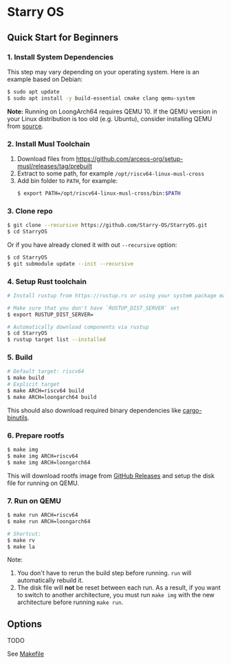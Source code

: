 # Starry OS

## Quick Start for Beginners

### 1. Install System Dependencies

This step may vary depending on your operating system. Here is an example based on Debian:

```bash
$ sudo apt update
$ sudo apt install -y build-essential cmake clang qemu-system
```

**Note:** Running on LoongArch64 requires QEMU 10. If the QEMU version in your Linux distribution is too old (e.g. Ubuntu), consider installing QEMU from [source](https://www.qemu.org/download/).

### 2. Install Musl Toolchain

1. Download files from https://github.com/arceos-org/setup-musl/releases/tag/prebuilt
2. Extract to some path, for example `/opt/riscv64-linux-musl-cross`
3. Add bin folder to `PATH`, for example:
   ```bash
   $ export PATH=/opt/riscv64-linux-musl-cross/bin:$PATH
   ```

### 3. Clone repo

```bash
$ git clone --recursive https://github.com/Starry-OS/StarryOS.git
$ cd StarryOS
```

Or if you have already cloned it with out `--recursive` option:

```bash
$ cd StarryOS
$ git submodule update --init --recursive
```

### 4. Setup Rust toolchain

```bash
# Install rustup from https://rustup.rs or using your system package manager

# Make sure that you don't have `RUSTUP_DIST_SERVER` set
$ export RUSTUP_DIST_SERVER=

# Automatically download components via rustup
$ cd StarryOS
$ rustup target list --installed
```

### 5. Build

```bash
# Default target: riscv64
$ make build
# Explicit target
$ make ARCH=riscv64 build
$ make ARCH=loongarch64 build
```

This should also download required binary dependencies like [cargo-binutils](https://github.com/rust-embedded/cargo-binutils).

### 6. Prepare rootfs

```bash
$ make img
$ make img ARCH=riscv64
$ make img ARCH=loongarch64
```

This will download rootfs image from [GitHub Releases](https://github.com/Starry-OS/StarryOS/releases) and setup the disk file for running on QEMU.

### 7. Run on QEMU

```bash
$ make run ARCH=riscv64
$ make run ARCH=loongarch64

# Shortcut:
$ make rv
$ make la
```

Note:
1. You don't have to rerun the build step before running. `run` will automatically rebuild it.
2. The disk file will **not** be reset between each run. As a result, if you want to switch to another architecture, you must run `make img` with the new architecture before running `make run`.

## Options

TODO

See [Makefile](./Makefile)
